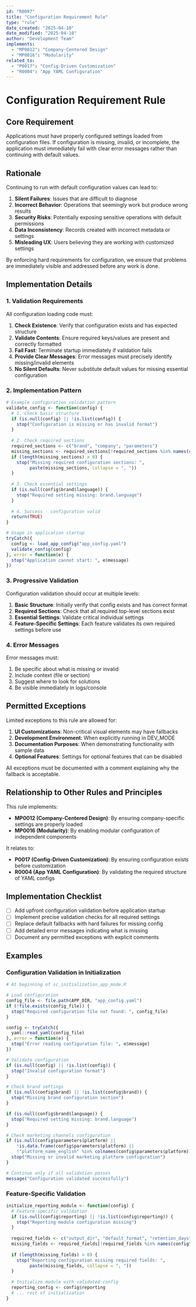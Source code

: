 ```yaml
---
id: "R0097"
title: "Configuration Requirement Rule"
type: "rule"
date_created: "2025-04-10"
date_modified: "2025-04-10"
author: "Development Team"
implements:
  - "MP0012": "Company-Centered Design"
  - "MP0016": "Modularity"
related_to:
  - "P0017": "Config-Driven Customization"
  - "R0004": "App YAML Configuration"
---
```


# Configuration Requirement Rule

## Core Requirement

Applications must have properly configured settings loaded from configuration files. If configuration is missing, invalid, or incomplete, the application must immediately fail with clear error messages rather than continuing with default values.

## Rationale

Continuing to run with default configuration values can lead to:

1. **Silent Failures**: Issues that are difficult to diagnose
2. **Incorrect Behavior**: Operations that seemingly work but produce wrong results
3. **Security Risks**: Potentially exposing sensitive operations with default permissions
4. **Data Inconsistency**: Records created with incorrect metadata or settings
5. **Misleading UX**: Users believing they are working with customized settings

By enforcing hard requirements for configuration, we ensure that problems are immediately visible and addressed before any work is done.

## Implementation Details

### 1. Validation Requirements

All configuration loading code must:

1. **Check Existence**: Verify that configuration exists and has expected structure
2. **Validate Contents**: Ensure required keys/values are present and correctly formatted
3. **Fail Fast**: Terminate startup immediately if validation fails
4. **Provide Clear Messages**: Error messages must precisely identify missing/invalid elements
5. **No Silent Defaults**: Never substitute default values for missing essential configuration

### 2. Implementation Pattern

```r
# Example configuration validation pattern
validate_config <- function(config) {
  # 1. Check basic structure
  if (is.null(config) || !is.list(config)) {
    stop("Configuration is missing or has invalid format")
  }
  
  # 2. Check required sections
  required_sections <- c("brand", "company", "parameters")
  missing_sections <- required_sections[!required_sections %in% names(config)]
  if (length(missing_sections) > 0) {
    stop("Missing required configuration sections: ", 
         paste(missing_sections, collapse = ", "))
  }
  
  # 3. Check essential settings
  if (is.null(config$brand$language)) {
    stop("Required setting missing: brand.language")
  }
  
  # 4. Success - configuration valid
  return(TRUE)
}

# Usage in application startup
tryCatch({
  config <- load_app_config("app_config.yaml")
  validate_config(config)
}, error = function(e) {
  stop("Application cannot start: ", e$message)
})
```

### 3. Progressive Validation

Configuration validation should occur at multiple levels:

1. **Basic Structure**: Initially verify that config exists and has correct format
2. **Required Sections**: Check that all required top-level sections exist
3. **Essential Settings**: Validate critical individual settings
4. **Feature-Specific Settings**: Each feature validates its own required settings before use

### 4. Error Messages

Error messages must:

1. Be specific about what is missing or invalid
2. Include context (file or section)
3. Suggest where to look for solutions
4. Be visible immediately in logs/console

## Permitted Exceptions

Limited exceptions to this rule are allowed for:

1. **UI Customizations**: Non-critical visual elements may have fallbacks
2. **Development Environment**: When explicitly running in DEV_MODE
3. **Documentation Purposes**: When demonstrating functionality with sample data
4. **Optional Features**: Settings for optional features that can be disabled

All exceptions must be documented with a comment explaining why the fallback is acceptable.

## Relationship to Other Rules and Principles

This rule implements:
- **MP0012 (Company-Centered Design)**: By ensuring company-specific settings are properly loaded
- **MP0016 (Modularity)**: By enabling modular configuration of independent components

It relates to:
- **P0017 (Config-Driven Customization)**: By ensuring configuration exists before customization
- **R0004 (App YAML Configuration)**: By validating the required structure of YAML configs

## Implementation Checklist

- [ ] Add upfront configuration validation before application startup
- [ ] Implement precise validation checks for all required settings
- [ ] Replace default fallbacks with hard failures for missing config
- [ ] Add detailed error messages indicating what is missing
- [ ] Document any permitted exceptions with explicit comments

## Examples

### Configuration Validation in Initialization

```r
# At beginning of sc_initialization_app_mode.R

# Load configuration
config_file <- file.path(APP_DIR, "app_config.yaml")
if (!file.exists(config_file)) {
  stop("Required configuration file not found: ", config_file)
}

config <- tryCatch({
  yaml::read_yaml(config_file)
}, error = function(e) {
  stop("Error reading configuration file: ", e$message)
})

# Validate configuration
if (is.null(config) || !is.list(config)) {
  stop("Invalid configuration format")
}

# Check brand settings
if (is.null(config$brand) || !is.list(config$brand)) {
  stop("Missing brand configuration section")
}

if (is.null(config$brand$language)) {
  stop("Required setting missing: brand.language")
}

# Check marketing channels configuration
if (is.null(config$parameters$platform) || 
    !is.data.frame(config$parameters$platform) ||
    !"platform_name_english" %in% colnames(config$parameters$platform)) {
  stop("Missing or invalid marketing platform configuration")
}

# Continue only if all validation passes
message("Configuration validated successfully")
```

### Feature-Specific Validation

```r
initialize_reporting_module <- function(config) {
  # Feature-specific validation
  if (is.null(config$reporting) || !is.list(config$reporting)) {
    stop("Reporting module configuration missing")
  }
  
  required_fields <- c("output_dir", "default_format", "retention_days")
  missing_fields <- required_fields[!required_fields %in% names(config$reporting)]
  
  if (length(missing_fields) > 0) {
    stop("Reporting configuration missing required fields: ", 
         paste(missing_fields, collapse = ", "))
  }
  
  # Initialize module with validated config
  reporting_config <- config$reporting
  # ... rest of initialization
}
```

